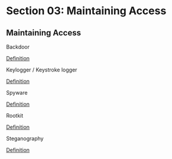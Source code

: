 # Section 03: Maintaining Access

## Maintaining Access
Backdoor

[Definition](../definitions/definitions_B.md#backdoor)

Keylogger / Keystroke logger

[Definition](../definitions/definitions_K.md#keylogger)

Spyware

[Definition](../definitions/definitions_S.md#spyware)

Rootkit

[Definition](../definitions/definitions_R.md#rootkit)

Steganography

[Definition](../definitions/definitions_S.md#steganography)
